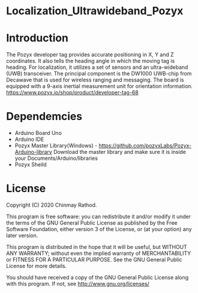 # Localization_Ultrawideband_Pozyx

# Introduction

The Pozyx developer tag provides accurate positioning in X, Y and Z coordinates. It also tells the heading angle in which the moving tag is heading. For localization, it utilizes a set of sensors and an ultra-wideband (UWB) transceiver. The principal component is the DW1000 UWB-chip from Decawave that is used for wireless ranging and messaging. The board is equipped with a 9-axis inertial measurement unit for orientation information. https://www.pozyx.io/shop/product/developer-tag-68

# Dependemcies

* Arduino Board Uno
* Arduino IDE
* Pozyx Master Library(Windows) - https://github.com/pozyxLabs/Pozyx-Arduino-library
 Download the master library and make sure it is inside your Documents/Arduino/libraries
* Pozyx Sheild 


# License

  
Copyright (C) 2020 Chinmay Rathod. 

This program is free software: you can redistribute it and/or modify it under the terms of the GNU General Public License as published by the Free Software Foundation, either version 3 of the License, or (at your option) any later version.

This program is distributed in the hope that it will be useful, but WITHOUT ANY WARRANTY; without even the implied warranty of MERCHANTABILITY or FITNESS FOR A PARTICULAR PURPOSE. See the GNU General Public License for more details.

You should have received a copy of the GNU General Public License along with this program. If not, see <http://www.gnu.org/licenses/>

